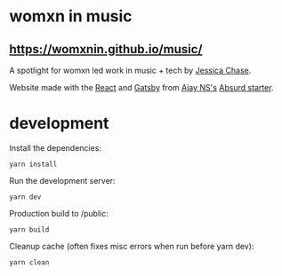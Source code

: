 # womxn in music
## https://womxnin.github.io/music/

A spotlight for womxn led work in music + tech by [Jessica Chase](https://www.jesschase.com). 


Website made with the [React](https://reactjs.org/) and [Gatsby](https://www.gatsbyjs.org/) from [Ajay NS's](https://github.com/ajayns) [Absurd starter](https://github.com/ajayns/gatsby-absurd).


# development
Install the dependencies:

`yarn install`

Run the development server:

`yarn dev`

Production build to /public:

`yarn build`

Cleanup cache (often fixes misc errors when run before yarn dev):

`yarn clean`
